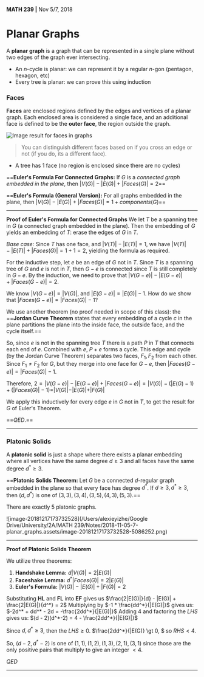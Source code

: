 __MATH 239 |__  Nov 5/7, 2018

# Planar Graphs

A __planar graph__ is a graph that can be represented in a single plane without two edges of the graph ever intersecting.

- An $n$-cycle is planar: we can represent it by a regular $n$-gon (pentagon, hexagon, etc)
- Every tree is planar: we can prove this using induction

### Faces

__Faces__ are enclosed regions defined by the edges and vertices of a planar graph. Each enclosed area is considered a single face, and an additional face is defined to be the __outer face__, the region outside the graph.

![Image result for faces in graphs](https://caagt.ugent.be/CaGe/Images/graph-faces.gif)

> You can distinguish different faces based on if you cross an edge or not (if you do, its a different face).

- A tree has 1 face (no region is enclosed since there are no cycles)

==__Euler's Formula For Connected Graphs:__ If $G$ is a _connected graph embedded in the plane_, then $|V(G)| - |E(G)| + |Faces(G)| = 2$==

==__Euler's Formula (General Version):__ For all graphs embedded in the plane, then $|V(G)| - |E(G)| + |Faces(G)| = 1 + components(G)$==

---

__Proof of Euler's Formula for Connected Graphs__
We let $T$ be a spanning tree in $G$ (a connected graph embedded in the plane). Then the embedding of $G$ yields an embedding of $T$: erase the edges of $G$ in $T$.

_Base case:_ Since $T$ has one face, and $|V(T)| - |E(T)| = 1$, we have $|V(T)| - |E(T)| + |Faces(G)| = 1 + 1 = 2$, yielding the formula as required.

For the inductive step, let $e$ be an edge of $G$ not in $T$. Since $T$ is a spanning tree of $G$ and $e$ is not in $T$, then $G - e$ is connected since $T$ is still completely in $G - e$. By the induction, we need to prove that $|V(G - e)| - |E(G - e)| + |Faces(G - e)| = 2$.

We know $|V(G - e)| = |V(G)|$, and $|E(G - e)| = |E(G)| - 1$. How do we show that $|Faces(G - e)| = |Faces(G)| - 1$?

We use another theorem (no proof needed in scope of this class): the ==__Jordan Curve Theorem__ states that every embedding of a cycle $c$ in the plane partitions the plane into the inside face, the outside face, and the cycle itself.==

So, since $e$ is not in the spanning tree $T$ there is a path $P$ in $T$ that connects each end of $e$. Combined with $e$, $P + e$ forms a cycle. This edge and cycle (by the Jordan Curve Theorem) separates two faces, $F_1, F_2$ from each other. Since $F_1 \not= F_2$ for $G$, but they merge into one face for $G - e$, then $|Faces(G - e)| = |Faces(G)| - 1$.

Therefore, $2 = |V(G - e)| - |E(G - e)| + |Faces(G - e)| = |V(G)| - (|E(G) - 1) + (|Faces(G)| - 1) = |V(G)| - |E(G)| + |F(G)|$

We apply this inductively for every edge $e$ in $G$ not in $T$, to get the result for $G$ of Euler's Theorem.

==$QED.$== 

---

### Platonic Solids

A **platonic solid** is just a shape where there exists a planar embedding where all vertices have the same degree $d \geq 3$ and all faces have the same degree $d^* \geq 3$.

==__Platonic Solids Theorem:__ Let $G$ be a connected $d$-regular graph embedded in the plane so that every face has degree $d^*$. If $d \geq 3, d^* \geq 3$, then $(d, d^*)$ is one of $(3, 3), (3, 4), (3, 5), (4, 3), (5, 3)$.==

There are exactly 5 platonic graphs.

![image-20181217173732528](/Users/alexieyizhe/Google Drive/University/2A/MATH 239/Notes/2018-11-05-7-planar_graphs.assets/image-20181217173732528-5086252.png)

---

__Proof of Platonic Solids Theorem__

We utilize three theorems:

1. __Handshake Lemma:__ $d|V(G)| = 2|E(G)|$
2. __Faceshake Lemma:__ $d^*|Faces(G)| = 2|E(G)|$
3. __Euler's Formula:__ $|V(G)| - |E(G)| + |F(G)| = 2$

Substituting __HL__ and __FL__ into __EF__ gives us $\frac{2|E(G)|}{d} - |E(G)| + \frac{2|E(G)|}{d^*} = 2$
Multiplying by $-1 * \frac{dd^*}{|E(G)|}$ gives us: $-2d^* + dd^* - 2d = -\frac{2dd^*}{|E(G)|}$
Adding $4$ and factoring the $LHS$  gives us: $(d - 2)(d^*-2) = 4 - \frac{2dd^*}{|E(G)|}$

Since $d, d^* \geq 3$, then the $LHS \geq 0$. $\frac{2dd^*}{|E(G)} \gt 0, $ so $RHS \lt 4$.

So, $(d - 2, d^* - 2)$ is one of $(1, 1), (1, 2), (1, 3), (2, 1), (3, 1)$ since those are the only positive pairs that multiply to give an integer $\lt 4$.

$QED$

---



